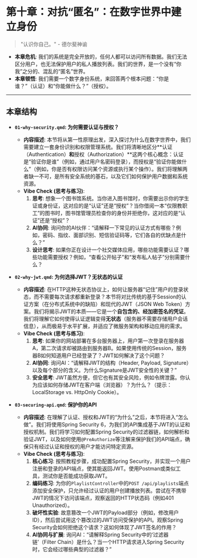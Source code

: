 # 第十章：对抗“匿名”：在数字世界中建立身份

> "认识你自己。" - 德尔斐神谕

*   **本章危机**: 我们的系统是完全开放的，任何人都可以访问所有数据。我们无法区分用户，也无法保护用户的私人播放列表。我们的世界，是一个没有“你我”之分的、混乱的“匿名”世界。
*   **本章顿悟**: 我们需要一个数字身份系统，来回答两个根本问题：“你是谁？”（认证）和“你能做什么？”（授权）。

---
## 本章结构

*   **`01-why-security.qmd`: 为何需要认证与授权？**
    *   **内容描述**: 本节将从第一性原理出发，深入探讨为什么在数字世界中，我们需要建立一套身份识别和权限管理系统。我们将清晰地区分**认证（Authentication）**和**授权（Authorization）**这两个核心概念：认证是“验证你是谁”（例如，通过用户名密码登录），而授权是“验证你能做什么”（例如，你是否有权限访问某个资源或执行某个操作）。我们将理解两者缺一不可，是所有安全系统的基石，以及它们如何保护用户数据和系统资源。
    *   **Vibe Check (思考与练习)**:
        1.  **思考**: 想象一个图书馆系统。当你进入图书馆时，你需要出示你的学生证或身份证，这对应的是“认证”还是“授权”？当你借阅一本“仅限教职工”的图书时，图书馆管理员检查你的身份并拒绝你，这对应的是“认证”还是“授权”？
        2.  **AI协同**: 询问你的AI伙伴：“请解释一下常见的认证方式有哪些？例如，密码、指纹、面部识别、短信验证码等，它们各自的优缺点是什么？”
        3.  **设计思考**: 如果你正在设计一个社交媒体应用，哪些功能需要认证？哪些功能需要授权？例如，“查看公开帖子”和“发布私人帖子”分别需要什么？

*   **`02-why-jwt.qmd`: 为何选择JWT？无状态的认证**
    *   **内容描述**: 在HTTP这种无状态协议上，如何让服务器“记住”用户的登录状态，而不需要每次请求都重新登录？本节将对比传统的基于Session的认证方案（在分布式系统中的缺陷）和现代的JWT（JSON Web Token）方案。我们将揭示JWT的本质——它是一个**自包含的、经加密签名的凭证**。我们将理解它如何使得认证逻辑变得**无状态**（服务器不需要存储用户会话信息），从而极易于水平扩展，并适应了微服务架构和移动应用的需求。
    *   **Vibe Check (思考与练习)**:
        1.  **思考**: 如果你的网站部署在多台服务器上，用户第一次登录在服务器A，第二次请求却被路由到服务器B。如果使用传统的Session，服务器B如何知道用户已经登录了？JWT如何解决了这个问题？
        2.  **AI协同**: 询问AI：“请解释JWT的结构（Header, Payload, Signature）以及每个部分的含义。为什么Signature是JWT安全性的关键？”
        3.  **安全思考**: JWT虽然方便，但它也有其安全风险，例如令牌泄露。你认为应该如何存储JWT在客户端（浏览器）？为什么？（提示：LocalStorage vs. HttpOnly Cookie）。

*   **`03-securing-api.qmd`: 保护你的API**
    *   **内容描述**: 在理解了认证、授权和JWT的“为什么”之后，本节将进入“怎么做”。我们将使用Spring Security 6，为我们的API集成基于JWT的认证和授权机制。我们将学习如何配置Spring Security的过滤器链，如何解析和验证JWT，以及如何使用`@PreAuthorize`等注解来保护我们的API端点，确保只有经过认证和授权的用户才能访问特定资源。
    *   **Vibe Check (思考与练习)**:
        1.  **核心练习**: 按照教程步骤，成功配置Spring Security，并实现一个用户注册和登录的API端点，使其能返回JWT。使用Postman或类似工具，测试你是否能成功获取JWT。
        2.  **编码练习**: 为你的`PlaylistController`中的`POST /api/playlists`端点添加安全保护，只允许经过认证的用户创建播放列表。尝试在不携带JWT的情况下访问该端点，观察返回的HTTP状态码（例如401 Unauthorized）。
        3.  **破坏性实验**: 故意篡改一个JWT的Payload部分（例如，修改用户ID），然后尝试用这个篡改过的JWT访问受保护的API。观察Spring Security会如何拒绝这个请求？这如何体现了JWT签名的作用？
        4.  **AI协同与扩展**: 询问AI：“请解释Spring Security中的‘过滤器链’（Filter Chain）是什么？当一个HTTP请求进入Spring Security时，它会经过哪些典型的过滤器？”
